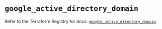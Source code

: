 # `google_active_directory_domain`

Refer to the Terraform Registry for docs: [`google_active_directory_domain`](https://registry.terraform.io/providers/hashicorp/google/6.24.0/docs/resources/active_directory_domain).

